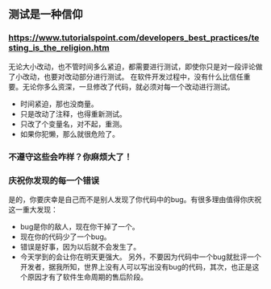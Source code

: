 ## 测试是一种信仰
###  https://www.tutorialspoint.com/developers_best_practices/testing_is_the_religion.htm
无论大小改动，也不管时间多么紧迫，都需要进行测试，即使你只是对一段评论做了小改动，也要对改动部分进行测试。
在软件开发过程中，没有什么比信任重要。无论你多么资深，一旦修改了代码，就必须对每一个改动进行测试。
- 时间紧迫，那也没商量。
- 只是改动了注释，也得重新测试。
- 只改了个变量名，对不起，重测。
- 如果你犯懒，那么就很危险了。
### 不遵守这些会咋样？你麻烦大了！
### 庆祝你发现的每一个错误
是的，你要庆幸是自己而不是别人发现了你代码中的bug。有很多理由值得你庆祝这一重大发现：
- bug是你的敌人，现在你干掉了一个。
- 现在你的代码少了一个bug。
- 错误是好事，因为以后就不会发生了。
- 今天学到的会让你在明天更强大。
另外，不要因为代码中一个bug就批评一个开发者，据我所知，世界上没有人可以写出没有bug的代码，其次，也正是这个原因才有了软件生命周期的售后阶段。